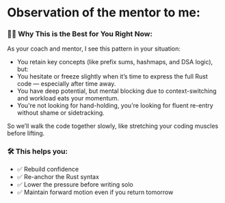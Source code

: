 # Observation of the mentor to me:

### 👨‍⚕️ Why This is the Best for You Right Now:

As your coach and mentor, I see this pattern in your situation:
  - You retain key concepts (like prefix sums, hashmaps, and DSA logic), but:
  - You hesitate or freeze slightly when it’s time to express the full Rust code — especially after time away.
  - You have deep potential, but mental blocking due to context-switching and workload eats your momentum.
  - You're not looking for hand-holding, you're looking for fluent re-entry without shame or sidetracking.

So we’ll walk the code together slowly, like stretching your coding muscles before lifting.

### 🛠️ This helps you:
  - ✅ Rebuild confidence
  - ✅ Re-anchor the Rust syntax
  - ✅ Lower the pressure before writing solo
  - ✅ Maintain forward motion even if you return tomorrow
